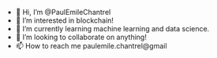- 👋 Hi, I’m @PaulEmileChantrel
- 👀 I’m interested in blockchain!
- 🌱 I’m currently learning machine learning and data science.
- 💞️ I’m looking to collaborate on anything!
- 📫 How to reach me paulemile.chantrel@gmail

<!---
PaulEmileChantrel/PaulEmileChantrel is a ✨ special ✨ repository because its `README.md` (this file) appears on your GitHub profile.
You can click the Preview link to take a look at your changes.
--->
